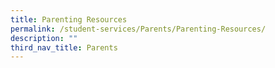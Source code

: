 ```yaml
---
title: Parenting Resources
permalink: /student-services/Parents/Parenting-Resources/
description: ""
third_nav_title: Parents
---
```

